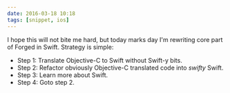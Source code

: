 ```yaml
---
date: 2016-03-18 10:18
tags: [snippet, ios]
---
```


I hope this will not bite me hard, but today marks day I'm rewriting core part of Forged in Swift. Strategy is simple:

- Step 1: Translate Objective-C to Swift without Swift-y bits.
- Step 2: Refactor obviously Objective-C translated code into _swifty_ Swift.
- Step 3: Learn more about Swift.
- Step 4: Goto step 2.